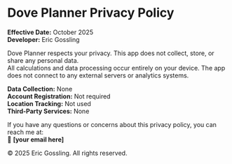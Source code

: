 # Dove Planner Privacy Policy

**Effective Date:** October 2025  
**Developer:** Eric Gossling  

Dove Planner respects your privacy. This app does not collect, store, or share any personal data.  
All calculations and data processing occur entirely on your device. The app does not connect to any external servers or analytics systems.

**Data Collection:** None  
**Account Registration:** Not required  
**Location Tracking:** Not used  
**Third-Party Services:** None  

If you have any questions or concerns about this privacy policy, you can reach me at:  
📧 **[your email here]**

© 2025 Eric Gossling. All rights reserved.

